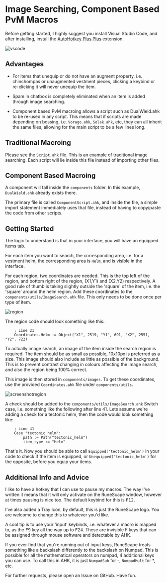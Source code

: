 # Image Searching, Component Based PvM Macros

Before getting started, I highly suggest you install Visual Studio Code, and after installing, install the [AutoHotkey Plus Plus](https://marketplace.visualstudio.com/items?itemName=mark-wiemer.vscode-autohotkey-plus-plus) extension.

![vscode](https://puu.sh/JgNGB.png)

## Advantages

- For items that unequip or do not have an augment property, i.e. chinchompas or unaugmented vestment pieces, clicking a keybind or re-clicking it will never unequip the item.

- Spam in chatbox is completely eliminated when an item is added through image searching.

- Component based PvM macroing allows a script such as DualWield.ahk to be re-used in any script. This means that if scripts are made depending on bossing, i.e. `Vorago.ahk`, `Solak.ahk`, etc, they can all inherit the same files, allowing for the main script to be a few lines long.

## Traditional Macroing

Please see the `Script.ahk` file. This is an example of traditional image searching. Each script will lie inside this file instead of importing other files. 

## Component Based Macroing

A component will fall inside the `components` folder. In this example, `DualWield.ahk` already exists there. 

The primary file is called `ComponentScript.ahk`, and inside the file, a simple import statement immediately uses that file, instead of having to copy/paste the code from other scripts.

## Getting Started

The logic to understand is that in your interface, you will have an equipped items tab. 

For each item you want to search, the corresponding area, i.e. for a vestment helm, the corresponding area is `Helm`, and is visible in the interface. 

For each region, two coordinates are needed. This is the top left of the region, and bottom right of the region, (X1,Y1) and (X2,Y2) respectively. A good rule of thumb is taking slightly outside the 'square' of the item, i.e. the 'square' around the helm region. Add these coordinates to the `components/utils/ImageSearch.ahk` file. This only needs to be done once per type of item.

![region](https://puu.sh/JgNHO.png)

The region code should look something like this:

```ahk
    ; Line 21
    Coordinates.Helm := Object("X1", 2519, "Y1", 691, "X2", 2551, "Y2", 722)
```

To actually image search, an image of the item inside the search region is required. The item should be as small as possible, 10x10px is preferred as a size. This image should also include as little as possible of the background. This is to prevent contrast changing in colours affecting the image search, and also the region being 100% correct.

This image is then stored in `components/images`. To get these coordinates, use the provided `Coordinates.ahk` file under `components/utils`.

![screenshotregion](https://puu.sh/JgNIa.png)

A check should be added to the `components/utils/ImageSearch.ahk` Switch case, i.e. something like the following after line 41. Lets assume we're adding a check for a tectonic helm, then the code would look something like:

```ahk
    ; Line 41
    Case "tectonic_helm":
        path := Path("tectonic_helm")
        item_type := "Helm"
```

That's it. Now you should be able to call `Equipped('tectonic_helm')` in your code to check if the item is equipped, or `Unequipped('tectonic_helm')` for the opposite, before you equip your items.

## Additional Info and Advice

I like to have a hotkey that I can use to pause my macros. The way I've written it means that it will only activate on the RuneScape window, however at times pausing is nice too. The default keybind for this is <kbd>F12</kbd>.

I've also added a Tray Icon, by default, this is just the RuneScape logo. You are welcome to change this to whatever you'd like. 

A cool tip is to use your 'input' keybinds, i.e. whatever a macro is mapped to, as the <kbd>F9</kbd> key all the way up to <kbd>F24</kbd>. These are invisible F keys that can be assigned through mouse software and detectable by AHK.

If you ever find that you're running out of input keys, RuneScape treats something like a backslash differently to the backslash on Numpad. This is possible for all the mathematical operators on numpad, 4 additional keys you can use. To call this in AHK, it is just `NumpadSub` for -, `NumpadMult` for *, etc.

For further requests, please open an Issue on GitHub. Have fun.